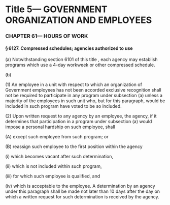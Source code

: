 
# Title 5— GOVERNMENT ORGANIZATION AND EMPLOYEES
### CHAPTER 61— HOURS OF WORK
#### § 6127. Compressed schedules; agencies authorized to use

(a) Notwithstanding section 6101 of this title , each agency may establish programs which use a 4-day workweek or other compressed schedule.

(b)

(1) An employee in a unit with respect to which an organization of Government employees has not been accorded exclusive recognition shall not be required to participate in any program under subsection (a) unless a majority of the employees in such unit who, but for this paragraph, would be included in such program have voted to be so included.

(2) Upon written request to any agency by an employee, the agency, if it determines that participation in a program under subsection (a) would impose a personal hardship on such employee, shall

(A) except such employee from such program; or

(B) reassign such employee to the first position within the agency

(i) which becomes vacant after such determination,

(ii) which is not included within such program,

(iii) for which such employee is qualified, and

(iv) which is acceptable to the employee. A determination by an agency under this paragraph shall be made not later than 10 days after the day on which a written request for such determination is received by the agency.
